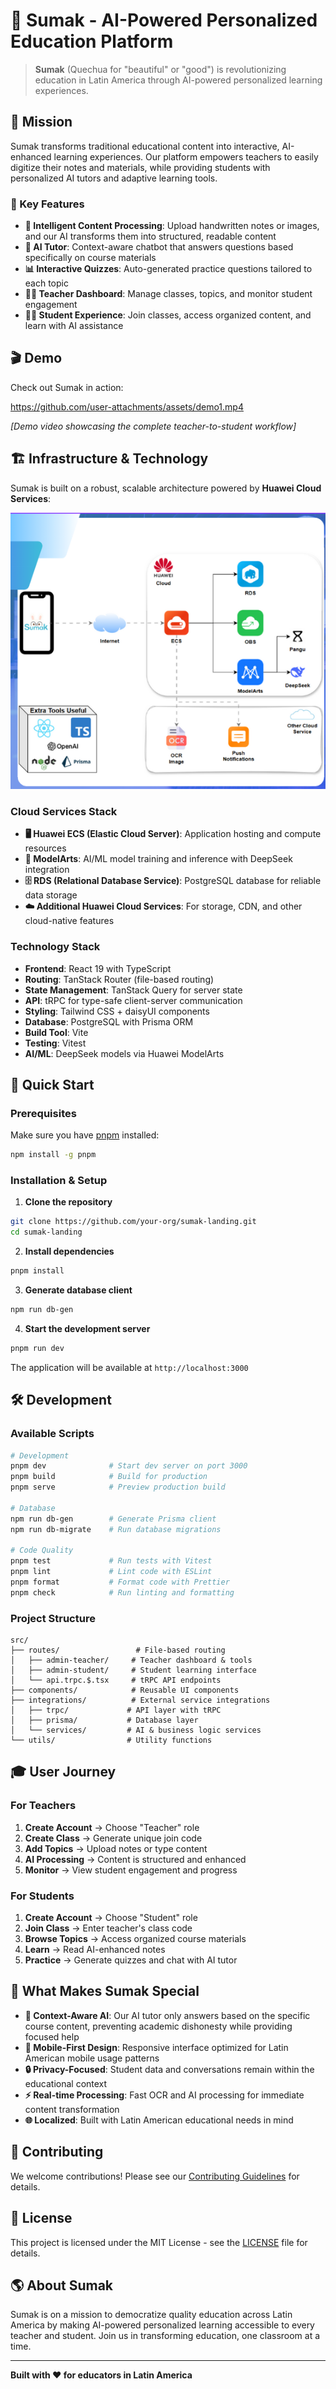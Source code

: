 # 🌱 Sumak - AI-Powered Personalized Education Platform

> **Sumak** (Quechua for "beautiful" or "good") is revolutionizing education in Latin America through AI-powered personalized learning experiences.

## 🚀 Mission

Sumak transforms traditional educational content into interactive, AI-enhanced learning experiences. Our platform empowers teachers to easily digitize their notes and materials, while providing students with personalized AI tutors and adaptive learning tools.

### 🎯 Key Features

- **📝 Intelligent Content Processing**: Upload handwritten notes or images, and our AI transforms them into structured, readable content
- **🤖 AI Tutor**: Context-aware chatbot that answers questions based specifically on course materials
- **📊 Interactive Quizzes**: Auto-generated practice questions tailored to each topic
- **👩‍🏫 Teacher Dashboard**: Manage classes, topics, and monitor student engagement
- **👨‍🎓 Student Experience**: Join classes, access organized content, and learn with AI assistance

## 🎬 Demo

Check out Sumak in action:

https://github.com/user-attachments/assets/demo1.mp4

_[Demo video showcasing the complete teacher-to-student workflow]_

## 🏗️ Infrastructure & Technology

Sumak is built on a robust, scalable architecture powered by **Huawei Cloud Services**:

![Infrastructure Diagram](docs/demo/infrastructure.png)

### Cloud Services Stack

- **🖥️ Huawei ECS (Elastic Cloud Server)**: Application hosting and compute resources
- **🧠 ModelArts**: AI/ML model training and inference with DeepSeek integration
- **🗄️ RDS (Relational Database Service)**: PostgreSQL database for reliable data storage
- **☁️ Additional Huawei Cloud Services**: For storage, CDN, and other cloud-native features

### Technology Stack

- **Frontend**: React 19 with TypeScript
- **Routing**: TanStack Router (file-based routing)
- **State Management**: TanStack Query for server state
- **API**: tRPC for type-safe client-server communication
- **Styling**: Tailwind CSS + daisyUI components
- **Database**: PostgreSQL with Prisma ORM
- **Build Tool**: Vite
- **Testing**: Vitest
- **AI/ML**: DeepSeek models via Huawei ModelArts

## 🚀 Quick Start

### Prerequisites

Make sure you have [pnpm](https://pnpm.io/) installed:

```bash
npm install -g pnpm
```

### Installation & Setup

1. **Clone the repository**

```bash
git clone https://github.com/your-org/sumak-landing.git
cd sumak-landing
```

2. **Install dependencies**

```bash
pnpm install
```

3. **Generate database client**

```bash
npm run db-gen
```

4. **Start the development server**

```bash
pnpm run dev
```

The application will be available at `http://localhost:3000`

## 🛠️ Development

### Available Scripts

```bash
# Development
pnpm dev              # Start dev server on port 3000
pnpm build            # Build for production
pnpm serve            # Preview production build

# Database
npm run db-gen        # Generate Prisma client
npm run db-migrate    # Run database migrations

# Code Quality
pnpm test             # Run tests with Vitest
pnpm lint             # Lint code with ESLint
pnpm format           # Format code with Prettier
pnpm check            # Run linting and formatting
```

### Project Structure

```
src/
├── routes/                 # File-based routing
│   ├── admin-teacher/     # Teacher dashboard & tools
│   ├── admin-student/     # Student learning interface
│   └── api.trpc.$.tsx     # tRPC API endpoints
├── components/            # Reusable UI components
├── integrations/          # External service integrations
│   ├── trpc/             # API layer with tRPC
│   ├── prisma/           # Database layer
│   └── services/         # AI & business logic services
└── utils/                # Utility functions
```

## 🎓 User Journey

### For Teachers

1. **Create Account** → Choose "Teacher" role
2. **Create Class** → Generate unique join code
3. **Add Topics** → Upload notes or type content
4. **AI Processing** → Content is structured and enhanced
5. **Monitor** → View student engagement and progress

### For Students

1. **Create Account** → Choose "Student" role
2. **Join Class** → Enter teacher's class code
3. **Browse Topics** → Access organized course materials
4. **Learn** → Read AI-enhanced notes
5. **Practice** → Generate quizzes and chat with AI tutor

## 🌟 What Makes Sumak Special

- **🎯 Context-Aware AI**: Our AI tutor only answers based on the specific course content, preventing academic dishonesty while providing focused help
- **📱 Mobile-First Design**: Responsive interface optimized for Latin American mobile usage patterns
- **🔒 Privacy-Focused**: Student data and conversations remain within the educational context
- **⚡ Real-time Processing**: Fast OCR and AI processing for immediate content transformation
- **🌐 Localized**: Built with Latin American educational needs in mind

## 🤝 Contributing

We welcome contributions! Please see our [Contributing Guidelines](CONTRIBUTING.md) for details.

## 📄 License

This project is licensed under the MIT License - see the [LICENSE](LICENSE) file for details.

## 🌎 About Sumak

Sumak is on a mission to democratize quality education across Latin America by making AI-powered personalized learning accessible to every teacher and student. Join us in transforming education, one classroom at a time.

---

**Built with ❤️ for educators in Latin America**
